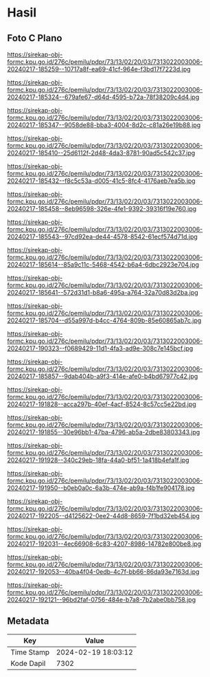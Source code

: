 # Hasil

## Foto C Plano

https://sirekap-obj-formc.kpu.go.id/276c/pemilu/pdpr/73/13/02/20/03/7313022003006-20240217-185259--10717a8f-ea69-41cf-964e-f3bd17f7223d.jpg

https://sirekap-obj-formc.kpu.go.id/276c/pemilu/pdpr/73/13/02/20/03/7313022003006-20240217-185324--679afe67-d64d-4595-b72a-78f38209c4d4.jpg

https://sirekap-obj-formc.kpu.go.id/276c/pemilu/pdpr/73/13/02/20/03/7313022003006-20240217-185347--9058de88-bba3-4004-8d2c-c81a26e19b88.jpg

https://sirekap-obj-formc.kpu.go.id/276c/pemilu/pdpr/73/13/02/20/03/7313022003006-20240217-185410--25d6112f-2d48-4da3-8781-90ad5c542c37.jpg

https://sirekap-obj-formc.kpu.go.id/276c/pemilu/pdpr/73/13/02/20/03/7313022003006-20240217-185432--f8c5c53a-d005-41c5-8fc4-4176aeb7ea5b.jpg

https://sirekap-obj-formc.kpu.go.id/276c/pemilu/pdpr/73/13/02/20/03/7313022003006-20240217-185458--8eb96598-326e-4fe1-9392-39316f19e760.jpg

https://sirekap-obj-formc.kpu.go.id/276c/pemilu/pdpr/73/13/02/20/03/7313022003006-20240217-185543--97cd92ea-de44-4578-8542-61ecf574d71d.jpg

https://sirekap-obj-formc.kpu.go.id/276c/pemilu/pdpr/73/13/02/20/03/7313022003006-20240217-185614--85a9c11c-5468-4542-b6a4-6dbc2923e704.jpg

https://sirekap-obj-formc.kpu.go.id/276c/pemilu/pdpr/73/13/02/20/03/7313022003006-20240217-185641--572d31d1-b8a6-495a-a764-32a70d83d2ba.jpg

https://sirekap-obj-formc.kpu.go.id/276c/pemilu/pdpr/73/13/02/20/03/7313022003006-20240217-185704--d55a997d-b4cc-4764-809b-85e60865ab7c.jpg

https://sirekap-obj-formc.kpu.go.id/276c/pemilu/pdpr/73/13/02/20/03/7313022003006-20240217-190323--f0689429-11d1-4fa3-ad9e-308c7e145bcf.jpg

https://sirekap-obj-formc.kpu.go.id/276c/pemilu/pdpr/73/13/02/20/03/7313022003006-20240217-185857--9dab404b-a9f3-414e-afe0-b4bd67977c42.jpg

https://sirekap-obj-formc.kpu.go.id/276c/pemilu/pdpr/73/13/02/20/03/7313022003006-20240217-191828--acca297b-40ef-4acf-8524-8c57cc5e22bd.jpg

https://sirekap-obj-formc.kpu.go.id/276c/pemilu/pdpr/73/13/02/20/03/7313022003006-20240217-191855--30e96bb1-47ba-4796-ab5a-2dbe83803343.jpg

https://sirekap-obj-formc.kpu.go.id/276c/pemilu/pdpr/73/13/02/20/03/7313022003006-20240217-191928--340c29eb-18fa-44a0-bf51-1a418b4efa1f.jpg

https://sirekap-obj-formc.kpu.go.id/276c/pemilu/pdpr/73/13/02/20/03/7313022003006-20240217-191950--b0eb0a0c-6a3b-474e-ab9a-f4b1fe904178.jpg

https://sirekap-obj-formc.kpu.go.id/276c/pemilu/pdpr/73/13/02/20/03/7313022003006-20240217-192205--d4125622-0ee2-44d8-8659-7f1bd32eb454.jpg

https://sirekap-obj-formc.kpu.go.id/276c/pemilu/pdpr/73/13/02/20/03/7313022003006-20240217-192031--4ec66908-6c83-4207-8986-14782e800be8.jpg

https://sirekap-obj-formc.kpu.go.id/276c/pemilu/pdpr/73/13/02/20/03/7313022003006-20240217-192053--40ba4f04-0edb-4c7f-bb66-86da93e7163d.jpg

https://sirekap-obj-formc.kpu.go.id/276c/pemilu/pdpr/73/13/02/20/03/7313022003006-20240217-192121--96bd2faf-0756-484e-b7a8-7b2abe0bb758.jpg


## Metadata

| Key        | Value               |
| ---------- | ------------------- |
| Time Stamp | 2024-02-19 18:03:12 |
| Kode Dapil | 7302                |



